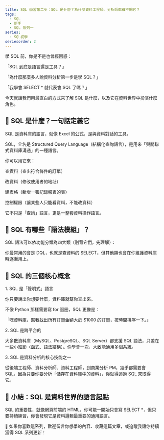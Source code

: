 ```yaml
---
title: SQL 學習第二步：SQL 是什麼？為什麼資料工程師、分析師都離不開它？
tags:
  - SQL
  - 新手
  - SQL 系列一
series:
  - SQL初學
seriesorder: 2
---
```


學 SQL 前，你是不是也曾經困惑：

「SQL 到底是語言還是工具？」

「為什麼那麼多人說資料分析第一步是學 SQL？」

「我學會 SELECT \* 就代表會 SQL 了嗎？」

今天就讓我們用最直白的方式來了解 SQL 是什麼，以及它在資料世界中扮演什麼角色。

## 💬 SQL 是什麼？一句話定義它

SQL 是資料庫的語言，就像 Excel 的公式，是與資料對話的工具。

SQL，全名是 Structured Query Language（結構化查詢語言），是用來「與關聯式資料庫溝通」的一種語言。

你可以用它來：

查資料（查出符合條件的訂單）

改資料（修改使用者的地址）

建表格（新增一張記錄報表的表）

控制權限（讓某些人只能看資料，不能改資料）

它不只是「查詢」語言，更是一整套資料操作語言。

## 🧩 SQL 有哪些「語法模組」？

SQL 語法可以依功能分類為四大類（別背它們，先理解）：

你最常用的會是 DQL，也就是查資料的 SELECT，但其他類也會在你維護資料庫時逐漸用上。

## 🧠 SQL 的三個核心概念

1\. SQL 是「聲明式」語言

你只要說出你想要什麼，資料庫就幫你查出來。

不像 Python 那樣需要寫 for 迴圈，SQL 更像是：

「嘿資料庫，幫我找出所有訂單金額大於 $1000 的訂單，按時間排序一下。」

2\. SQL 是跨平台的

大多數資料庫（MySQL、PostgreSQL、SQL Server）都支援 SQL 語法，只差在一些小細節（函式、語法結構）。你學會一次，大致能通用多個系統。

3\. SQL 是資料分析的核心技能之一

從後端工程師、資料分析師、資料工程師，到商業分析 PM，幾乎都需要會 SQL，因為只要你要分析「儲存在資料庫中的資料」，你就得透過 SQL 來取得它。

## 🧭 小結：SQL 是資料世界的語言起點

SQL 的重要性，就像網頁前端的 HTML，你可能一開始只會寫 SELECT \*，但只要持續練習，你會發現它是資料邏輯最重要的通用語言。

📌 如果你喜歡這系列，歡迎留言你想學的內容、收藏這篇文章，或追蹤我讓你持續獲得 SQL 系列更新！
